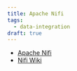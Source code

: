 ```yaml
---
title: Apache Nifi
tags:
  - data-integration
draft: true
---
```



- [Apache Nifi](https://nifi.apache.org/)
- [Nifi Wiki](https://cwiki.apache.org/confluence/display/NIFI)